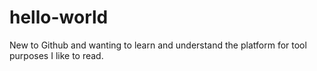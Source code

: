 # hello-world
New to Github and wanting to learn and understand the platform for tool purposes
I like to read.
